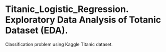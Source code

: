 # Titanic_Logistic_Regression. Exploratory Data Analysis of Totanic Dataset (EDA).
Classification problem using Kaggle Titanic dataset.
